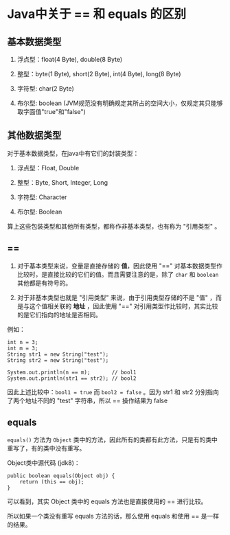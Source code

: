 # Java中关于 == 和 equals 的区别

## 基本数据类型

1. 浮点型：float(4 Byte), double(8 Byte)

2. 整型：byte(1 Byte), short(2 Byte), int(4 Byte), long(8 Byte)

3. 字符型: char(2 Byte)

4. 布尔型: boolean (JVM规范没有明确规定其所占的空间大小，仅规定其只能够取字面值"true"和"false")

## 其他数据类型

对于基本数据类型，在java中有它们的封装类型：

1. 浮点型：Float, Double

2. 整型：Byte, Short, Integer, Long

3. 字符型: Character

4. 布尔型: Boolean

算上这些包装类型和其他所有类型，都称作非基本类型，也有称为 "引用类型" 。

## ==

1. 对于基本类型来说，变量是直接存储的 **值**，因此使用 "==" 对基本数据类型作比较时，是直接比较的它们的值。而且需要注意的是，除了 `char` 和 `boolean` 其他都是有符号的。

2. 对于非基本类型也就是 "引用类型" 来说，由于引用类型存储的不是 "值" ，而是与这个值相关联的 **地址** ，因此使用 "==" 对引用类型作比较时，其实比较的是它们指向的地址是否相同。

例如：
```
int n = 3;
int m = 3;
String str1 = new String("test");
String str2 = new String("test");
      
System.out.println(n == m);       // bool1
System.out.println(str1 == str2); // bool2
```
因此上述比较中：`bool1 = true` 而 `bool2 = false` 。因为 str1 和 str2 分别指向了两个地址不同的 "test" 字符串，所以 == 操作结果为 false

## equals

`equals()` 方法为 `Object` 类中的方法，因此所有的类都有此方法，只是有的类中重写了，有的类中没有重写。

Object类中源代码 (jdk8)：
```
public boolean equals(Object obj) {
    return (this == obj);
}
```
可以看到，其实 Object 类中的 equals 方法也是直接使用的 == 进行比较。

所以如果一个类没有重写 equals 方法的话，那么使用 equals 和使用 == 是一样的结果。